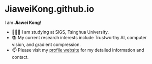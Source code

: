 # JiaweiKong.github.io

I am **Jiawei Kong**!
- 👨🏼‍🎓 I am studying at SIGS, Tsinghua University.
- 📚️ My current research interests include Trustworthy AI, computer vision, and gradient compression.
- 📫 Please visit my [profile website](https://KongJiawei1231.github.io/) for my detailed information and contact.
